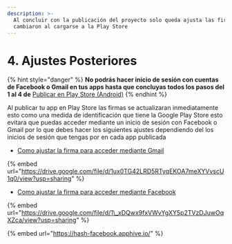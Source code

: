 ```yaml
---
description: >-
  Al concluir con la publicación del proyecto solo queda ajusta las firmas que
  cambiaron al cargarse a la Play Store
---
```


# 4. Ajustes Posteriores

{% hint style="danger" %}
**No podrás hacer inicio de sesión con cuentas de Facebook o Gmail en tus apps hasta que concluyas todos los pasos del 1 al 4 de** [Publicar en Play Store \(Android\)](https://app.gitbook.com/@apphive/s/apphive/~/drafts/-MEZeXEqtr3sMGulYIlG/publish/publicar-en-play-store-android)
{% endhint %}

Al publicar tu app en Play Store las firmas se actualizaran inmediatamente esto como una medida de identificación que tiene la Google Play Store esto evitara que puedas acceder mediante un inicio de sesión con Facebook o Gmail por lo que debes hacer los siguientes ajustes dependiendo del los inicios de sesión que tengas por en cada app publicada  


* [Como ajustar la firma para acceder mediante Gmail](https://drive.google.com/file/d/1ux0TG42LRD5RTyqEKOA7meXYVvscU1q0/view?usp=sharing)

{% embed url="https://drive.google.com/file/d/1ux0TG42LRD5RTyqEKOA7meXYVvscU1q0/view?usp=sharing" %}



* [Como ajustar la firma para acceder mediante Facebook](https://hash-facebook.apphive.io/%20)

{% embed url="https://drive.google.com/file/d/1\_xDQwx9fxVWvYgXY5p2TVzDJuwOqXZca/view?usp=sharing" %}

{% embed url="https://hash-facebook.apphive.io/" %}



